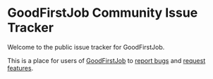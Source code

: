 GoodFirstJob Community Issue Tracker
===============================

Welcome to the public issue tracker for GoodFirstJob.

This is a place for users of [GoodFirstJob](https://www.goodfirstjob.com) to [report bugs](https://github.com/goodfirstjob/goodfirstjob-community-issue-tracker/issues/new?template=bug_report.md) and [request features](https://github.com/goodfirstjob/goodfirstjob-community-issue-tracker/issues/new?template=feature_request.md).
